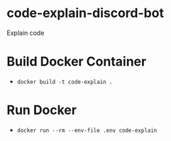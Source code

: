 # code-explain-discord-bot

Explain code

# Build Docker Container

- `docker build -t code-explain .`

# Run Docker

- `docker run --rm --env-file .env code-explain`
